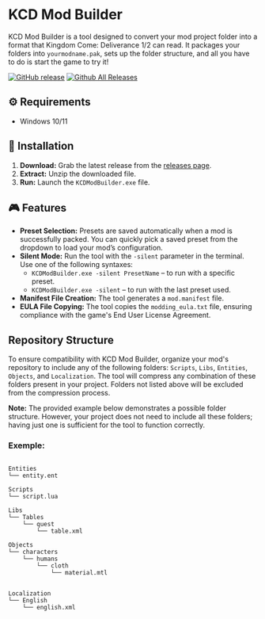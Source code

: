 # KCD Mod Builder

KCD Mod Builder is a tool designed to convert your mod project folder into a format that Kingdom Come: Deliverance 1/2 can read. It packages your folders into `yourmodname.pak`, sets up the folder structure, and all you have to do is start the game to try it!

[![GitHub release](https://img.shields.io/github/release/Antstar609/KCD-Mod-Builder.svg)](https://github.com/Antstar609/KCD-Mod-Builder/releases/latest)
[![Github All Releases](https://img.shields.io/github/downloads/Antstar609/KCD-Mod-Builder/total.svg)](https://github.com/Antstar609/KCD-Mod-Builder/releases/latest)

## :gear: Requirements

- Windows 10/11

## :rocket: Installation

1. **Download:** Grab the latest release from the [releases page](https://github.com/Antstar609/KCD-Mod-Builder/releases).
2. **Extract:** Unzip the downloaded file.
3. **Run:** Launch the `KCDModBuilder.exe` file.

## :video_game: Features

- **Preset Selection:** Presets are saved automatically when a mod is successfully packed. You can quickly pick a saved preset from the dropdown to load your mod’s configuration.
- **Silent Mode:** Run the tool with the `-silent` parameter in the terminal. Use one of the following syntaxes:
  - `KCDModBuilder.exe -silent PresetName` – to run with a specific preset.
  - `KCDModBuilder.exe -silent` – to run with the last preset used.
- **Manifest File Creation:** The tool generates a `mod.manifest` file.
- **EULA File Copying:** The tool copies the `modding_eula.txt` file, ensuring compliance with the game's End User License Agreement.

## Repository Structure

To ensure compatibility with KCD Mod Builder, organize your mod's repository to include any of the following folders: `Scripts`, `Libs`, `Entities`, `Objects`, and `Localization`. The tool will compress any combination of these folders present in your project. Folders not listed above will be excluded from the compression process.

**Note:** The provided example below demonstrates a possible folder structure. However, your project does not need to include all these folders; having just one is sufficient for the tool to function correctly.

### Exemple:
```plaintext

Entities
└── entity.ent

Scripts
└── script.lua

Libs
└── Tables
    └── quest
        └── table.xml

Objects
└── characters
    └── humans
        └── cloth
            └── material.mtl


Localization
└── English
    └── english.xml
```
